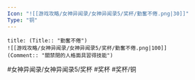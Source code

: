 ```yaml
---
Icon: "![[游戏攻略/女神异闻录/女神异闻录5/奖杯/勤奮不倦.png|30]]"
Type: "铜"
---
```

```ad-common-bronze-trophy
title: (Title:: "勤奮不倦")
![[游戏攻略/女神异闻录/女神异闻录5/奖杯/勤奮不倦.png|100]]
(Comment:: "關禁閉的人格面具習得技能")
```

#女神异闻录/女神异闻录5/奖杯 #奖杯 #奖杯/铜
